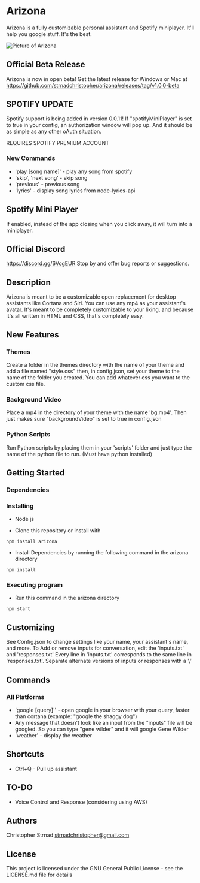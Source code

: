 Arizona
======

Arizona is a fully customizable personal assistant and Spotify miniplayer. It'll help you google stuff. It's the best.

![Picture of Arizona](https://github.com/strnadchristopher/arizona/blob/master/preview.gif?raw=true)

## Official Beta Release

Arizona is now in open beta! Get the latest release for Windows or Mac at https://github.com/strnadchristopher/arizona/releases/tag/v1.0.0-beta

## SPOTIFY UPDATE

Spotify support is being added in version 0.0.11! If "spotifyMiniPlayer" is set to true in your config, an authorization window will pop up. And it should be as simple as any other oAuth situation.

REQUIRES SPOTIFY PREMIUM ACCOUNT

### New Commands
* 'play [song name]' - play any song from spotify
* 'skip', 'next song' - skip song
* 'previous' - previous song
* 'lyrics' - display song lyrics from node-lyrics-api

## Spotify Mini Player

If enabled, instead of the app closing when you click away, it will turn into a miniplayer.

## Official Discord

https://discord.gg/6VcgEUR
Stop by and offer bug reports or suggestions.

## Description

Arizona is meant to be a customizable open replacement for desktop assistants like Cortana and Siri. You can use any mp4 as your assistant's avatar. It's meant to be completely customizable to your liking, and because it's all written in HTML and CSS, that's completely easy.

## New Features

### Themes
Create a folder in the themes directory with the name of your theme and add a file named "style.css" then, in config.json, set your theme to the name of the folder you created.
You can add whatever css you want to the custom css file.

### Background Video
Place a mp4 in the directory of your theme with the name 'bg.mp4'. Then just makes sure "backgroundVideo" is set to true in config.json

### Python Scripts
Run Python scripts by placing them in your 'scripts' folder and just type the name of the python file to run. (Must have python installed)

## Getting Started

### Dependencies

### Installing

* Node js

* Clone this repository or install with
```
npm install arizona
```


* Install Dependencies by running the following command in the arizona directory
```
npm install
```

### Executing program

* Run this command in the arizona directory
```
npm start
```

## Customizing
See Config.json to change settings like your name, your assistant's name, and more.
To Add or remove inputs for conversation, edit the 'inputs.txt' and 'responses.txt'
Every line in 'inputs.txt' corresponds to the same line in 'responses.txt'. Separate alternate versions of inputs or responses with a '/'

## Commands

### All Platforms
* 'google [query]'' - open google in your browser with your query, faster than cortana (example: "google the shaggy dog")
* Any message that doesn't look like an input from the "inputs" file will be googled. So you can type "gene wilder" and it will google Gene Wilder
* 'weather' - display the weather

## Shortcuts

* Ctrl+Q - Pull up assistant

## TO-DO

* Voice Control and Response (considering using AWS)

## Authors

Christopher Strnad
strnadchristopher@gmail.com

## License

This project is licensed under the GNU General Public License - see the LICENSE.md file for details
